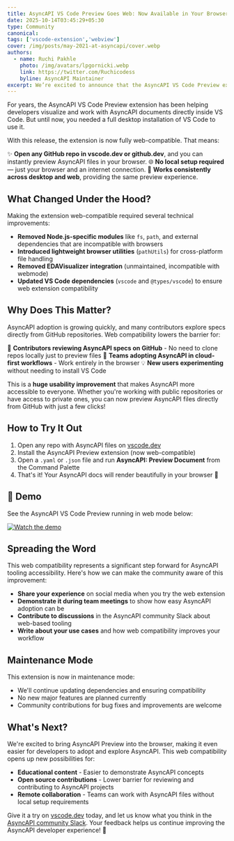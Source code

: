 ```yaml
---
title: AsyncAPI VS Code Preview Goes Web: Now Available in Your Browser 🚀
date: 2025-10-14T03:45:29+05:30
type: Community
canonical:
tags: ['vscode-extension','webview']
cover: /img/posts/may-2021-at-asyncapi/cover.webp
authors:
  - name: Ruchi Pakhle
    photo: /img/avatars/lpgornicki.webp
    link: https://twitter.com/Ruchicodess
    byline: AsyncAPI Maintainer
excerpt: We’re excited to announce that the AsyncAPI VS Code Preview extension is now compatible with the web version of Visual Studio Code. This means you can preview AsyncAPI files directly in your browser, whether you’re using vscode.dev, github.dev, or a local web extension host.
---
```


For years, the AsyncAPI VS Code Preview extension has been helping developers visualize and work with AsyncAPI documents directly inside VS Code. But until now, you needed a full desktop installation of VS Code to use it.

With this release, the extension is now fully web-compatible. That means:

✨ **Open any GitHub repo in vscode.dev or github.dev**, and you can instantly preview AsyncAPI files in your browser.
🌐 **No local setup required** — just your browser and an internet connection.
🔄 **Works consistently across desktop and web**, providing the same preview experience.

## What Changed Under the Hood?

Making the extension web-compatible required several technical improvements:

- **Removed Node.js-specific modules** like `fs`, `path`, and external dependencies that are incompatible with browsers
- **Introduced lightweight browser utilities** (`pathUtils`) for cross-platform file handling
- **Removed EDAVisualizer integration** (unmaintained, incompatible with webmode)
- **Updated VS Code dependencies** (`vscode` and `@types/vscode`) to ensure web extension compatibility

## Why Does This Matter?

AsyncAPI adoption is growing quickly, and many contributors explore specs directly from GitHub repositories. Web compatibility lowers the barrier for:

📖 **Contributors reviewing AsyncAPI specs on GitHub** - No need to clone repos locally just to preview files
🚀 **Teams adopting AsyncAPI in cloud-first workflows** - Work entirely in the browser
💡 **New users experimenting** without needing to install VS Code

This is a **huge usability improvement** that makes AsyncAPI more accessible to everyone. Whether you're working with public repositories or have access to private ones, you can now preview AsyncAPI files directly from GitHub with just a few clicks!

## How to Try It Out

1. Open any repo with AsyncAPI files on [vscode.dev](https://vscode.dev)
2. Install the AsyncAPI Preview extension (now web-compatible)
3. Open a `.yaml` or `.json` file and run **AsyncAPI: Preview Document** from the Command Palette
4. That's it! Your AsyncAPI docs will render beautifully in your browser 🚀

## 🎥 Demo

See the AsyncAPI VS Code Preview running in web mode below:

[![Watch the demo](https://drive.google.com/file/d/1GOUTwhHjV0KdBiRuPLJUEQdYaNvUu6e3/view?usp=sharing)](https://docs.google.com/videos/d/1a9raPb68NdEjj6qExkp81CBQicLPwqYg3V9WeG_P1lg/edit?usp=sharing "Click to watch demo")


## Spreading the Word

This web compatibility represents a significant step forward for AsyncAPI tooling accessibility. Here's how we can make the community aware of this improvement:

- **Share your experience** on social media when you try the web extension
- **Demonstrate it during team meetings** to show how easy AsyncAPI adoption can be
- **Contribute to discussions** in the AsyncAPI community Slack about web-based tooling
- **Write about your use cases** and how web compatibility improves your workflow

## Maintenance Mode

This extension is now in maintenance mode:

- We'll continue updating dependencies and ensuring compatibility
- No new major features are planned currently
- Community contributions for bug fixes and improvements are welcome

## What's Next?

We're excited to bring AsyncAPI Preview into the browser, making it even easier for developers to adopt and explore AsyncAPI. This web compatibility opens up new possibilities for:

- **Educational content** - Easier to demonstrate AsyncAPI concepts
- **Open source contributions** - Lower barrier for reviewing and contributing to AsyncAPI projects
- **Remote collaboration** - Teams can work with AsyncAPI files without local setup requirements

Give it a try on [vscode.dev](https://vscode.dev) today, and let us know what you think in the [AsyncAPI community Slack](https://www.asyncapi.com/slack-invite). Your feedback helps us continue improving the AsyncAPI developer experience! 🚀